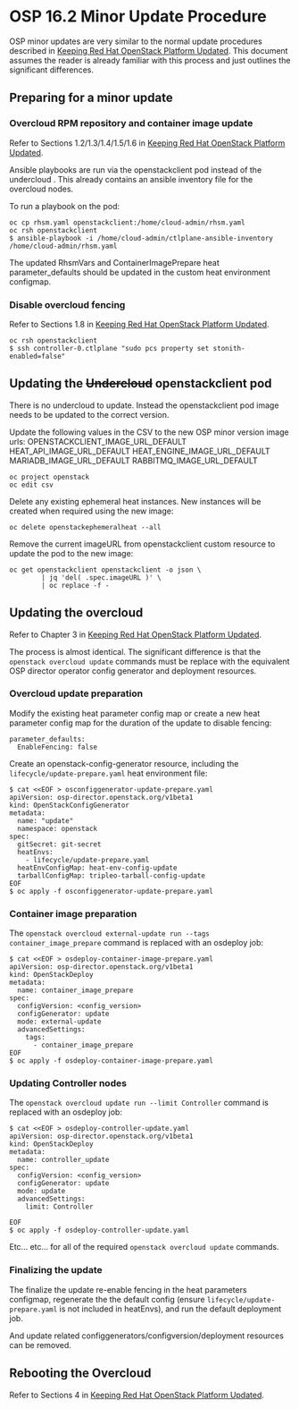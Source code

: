 # OSP 16.2 Minor Update Procedure

OSP minor updates are very similar to the normal update procedures described in [Keeping Red Hat OpenStack Platform Updated](https://access.redhat.com/documentation/en-us/red_hat_openstack_platform/16.2/html-single/keeping_red_hat_openstack_platform_updated/index). This document assumes the reader is already familiar with this process and just outlines the significant differences.

## Preparing for a minor update

### Overcloud RPM repository and container image update

Refer to Sections 1.2/1.3/1.4/1.5/1.6 in [Keeping Red Hat OpenStack Platform Updated](https://access.redhat.com/documentation/en-us/red_hat_openstack_platform/16.2/html-single/keeping_red_hat_openstack_platform_updated/index).

Ansible playbooks are run via the openstackclient pod instead of the undercloud . This already contains an ansible inventory file for the overcloud nodes.

To run a playbook on the pod:
```
oc cp rhsm.yaml openstackclient:/home/cloud-admin/rhsm.yaml
oc rsh openstackclient
$ ansible-playbook -i /home/cloud-admin/ctlplane-ansible-inventory /home/cloud-admin/rhsm.yaml
```

The updated RhsmVars and ContainerImagePrepare heat parameter_defaults should be updated in the custom heat environment configmap.

### Disable overcloud fencing

Refer to Sections 1.8 in [Keeping Red Hat OpenStack Platform Updated](https://access.redhat.com/documentation/en-us/red_hat_openstack_platform/16.2/html-single/keeping_red_hat_openstack_platform_updated/index).

```
oc rsh openstackclient
$ ssh controller-0.ctlplane "sudo pcs property set stonith-enabled=false"
```

## Updating the ~~Undercloud~~ openstackclient pod

There is no undercloud to update. Instead the openstackclient pod image needs to be updated to the correct version.

Update the following values in the CSV to the new OSP minor version image urls:
OPENSTACKCLIENT_IMAGE_URL_DEFAULT
HEAT_API_IMAGE_URL_DEFAULT
HEAT_ENGINE_IMAGE_URL_DEFAULT
MARIADB_IMAGE_URL_DEFAULT
RABBITMQ_IMAGE_URL_DEFAULT

```
oc project openstack
oc edit csv
```

Delete any existing ephemeral heat instances. New instances will be created when required using the new image:

```
oc delete openstackephemeralheat --all
```

Remove the current imageURL from openstackclient custom resource to update the pod to the new image:
```
oc get openstackclient openstackclient -o json \
        | jq 'del( .spec.imageURL )' \
        | oc replace -f -
```

## Updating the overcloud

Refer to Chapter 3 in [Keeping Red Hat OpenStack Platform Updated](https://access.redhat.com/documentation/en-us/red_hat_openstack_platform/16.2/html-single/keeping_red_hat_openstack_platform_updated/index).

The process is almost identical. The significant difference is that the `openstack overcloud update` commands must be replace with the equivalent OSP director operator config generator and deployment resources.

### Overcloud update preparation

Modify the existing heat parameter config map or create a new heat parameter config map for the duration of the update to disable fencing:
```
parameter_defaults:
  EnableFencing: false
```

Create an openstack-config-generator resource, including the `lifecycle/update-prepare.yaml` heat environment file:
```
$ cat <<EOF > osconfiggenerator-update-prepare.yaml
apiVersion: osp-director.openstack.org/v1beta1
kind: OpenStackConfigGenerator
metadata:
  name: "update"
  namespace: openstack
spec:
  gitSecret: git-secret
  heatEnvs:
    - lifecycle/update-prepare.yaml
  heatEnvConfigMap: heat-env-config-update
  tarballConfigMap: tripleo-tarball-config-update
EOF
$ oc apply -f osconfiggenerator-update-prepare.yaml
```

### Container image preparation

The `openstack overcloud external-update run --tags container_image_prepare` command is replaced with an osdeploy job:

```
$ cat <<EOF > osdeploy-container-image-prepare.yaml
apiVersion: osp-director.openstack.org/v1beta1
kind: OpenStackDeploy
metadata:
  name: container_image_prepare
spec:
  configVersion: <config_version>
  configGenerator: update
  mode: external-update
  advancedSettings:
    tags:
      - container_image_prepare
EOF
$ oc apply -f osdeploy-container-image-prepare.yaml
```

### Updating Controller nodes

The `openstack overcloud update run --limit Controller` command is replaced with an osdeploy job:

```
$ cat <<EOF > osdeploy-controller-update.yaml
apiVersion: osp-director.openstack.org/v1beta1
kind: OpenStackDeploy
metadata:
  name: controller_update
spec:
  configVersion: <config_version>
  configGenerator: update
  mode: update
  advancedSettings:
    limit: Controller

EOF
$ oc apply -f osdeploy-controller-update.yaml
```

Etc... etc... for all of the required `openstack overcloud update` commands.

### Finalizing the update

The finalize the update re-enable fencing in the heat parameters configmap, regenerate the the default config (ensure `lifecycle/update-prepare.yaml` is not included in heatEnvs), and run the default deployment job.

And update related configgenerators/configversion/deployment resources can be removed.

## Rebooting the Overcloud

Refer to Sections 4 in [Keeping Red Hat OpenStack Platform Updated](https://access.redhat.com/documentation/en-us/red_hat_openstack_platform/16.2/html-single/keeping_red_hat_openstack_platform_updated/index).